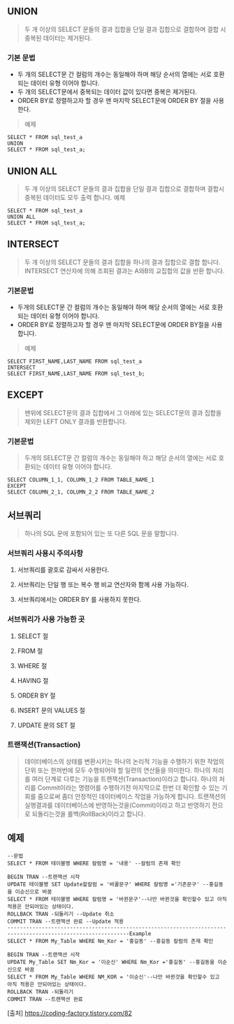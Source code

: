 ## UNION
> 두 개 이상의 SELECT 문들의 결과 집합을 단일 결과 집합으로 결합하며 결합 시 중복된 데이터는 제거된다.

### 기본 문법
- 두 개의 SELECT문 간 컬럼의 개수는 동일해야 하며 해당 순서의 열에는 서로 호환되는 데이터 유형 이어야 합니다.
- 두 개의 SELECT문에서 중복되는 데이터 값이 있다면 중복은 제거된다.
- ORDER BY로 정렬하고자 할 경우 맨 마지막 SELECT문에 ORDER BY 절을 사용한다.
> 예제
```
SELECT * FROM sql_test_a 
UNION
SELECT * FROM sql_test_a;
```

## UNION ALL
> 두 개 이상의 SELECT 문들의 결과 집합을 단일 결과 집합으로 결합하며 결합시 중복된 데이터도 모두 출력 합니다.
> 예제
```
SELECT * FROM sql_test_a 
UNION ALL 
SELECT * FROM sql_test_a;
```

## INTERSECT
> 두 개 이상의 SELECT 문들의 결과 집합을 하나의 결과 집합으로 결합 합니다.
> INTERSECT 연산자에 의해 조회된 결과는 A와B의 교집합의 값을 반환 합니다.
### 기본문법
- 두개의 SELECT문 간 컬럼의 개수는 동일해야 하며 해당 순서의 열에는 서로 호환되는 데이터 유형 이어야 합니다.
- ORDER BY로 정렬하고자 할 경우 맨 마지막 SELECT문에 ORDER BY절을 사용합니다.
> 예제 
```
SELECT FIRST_NAME,LAST_NAME FROM sql_test_a 
INTERSECT
SELECT FIRST_NAME,LAST_NAME FROM sql_test_b;
```

## EXCEPT
> 맨위에 SELECT문의 결과 집합에서 그 아래에 있는 SELECT문의 결과 집합을 제외한 LEFT ONLY 결과를 반환합니다.
### 기본문법
> 두개의 SELECT문 간 컬럼의 개수는 동일해야 하고 해당 순서의 열에는 서로 호환되는 데이터 유형 이어야 합니다.
```
SELECT COLUMN_1_1, COLUMN_1_2 FROM TABLE_NAME_1
EXCEPT
SELECT COLUMN_2_1, COLUMN_2_2 FROM TABLE_NAME_2
```

## 서브쿼리
> 하나의 SQL 문에 포함되어 있는 또 다른 SQL 문을 말합니다.
### 서브쿼리 사용시 주의사항
1. 서브쿼리를 괄호로 감싸서 사용한다.

2. 서브쿼리는 단일 행 또는 복수 행 비교 연산자와 함께 사용 가능하다.

3. 서브쿼리에서는 ORDER BY 를 사용하지 못한다.
### 서브쿼리가 사용 가능한 곳
1. SELECT 절

2. FROM 절

3. WHERE 절

4. HAVING 절

5. ORDER BY 절

6. INSERT 문의 VALUES 절

7. UPDATE 문의 SET 절
### 트랜잭션(Transaction)
> 데이터베이스의 상태를 변환시키는 하나의 논리적 기능을 수행하기 위한 작업의 단위 또는 한꺼번에 모두 수행되어야 할 일련의 연산들을 의미한다.
 하나의 처리를 여러 단계로 다루는 기능을 트랜잭션(Transaction)이라고 합니다. 
 하나의 처리를 Commit이라는 명령어를 수행하기전 마지막으로 한번 더 확인할 수 있는 기회를 줌으로써 좀더 안정적인 데이터베이스 작업을 가능하게 합니다. 
 트랜잭션의 실행결과를 데이터베이스에 반영하는것을(Commit)이라고 하고 반영하기 전으로 되돌리는것을 롤백(RollBack)이라고 합니다. 
## 예제
```
--문법
SELECT * FROM 테이블명 WHERE 칼럼명 = '내용' --칼럼의 존재 확인

BEGIN TRAN --트랜잭션 시작
UPDATE 테이블명 SET Update할칼럼 = '바꿀문구' WHERE 칼럼명 ='기존문구' --홍길동을 이순신으로 바꿈
SELECT * FROM 테이블명 WHERE 칼럼명 = '바뀐문구'--나만 바뀐것을 확인할수 있고 아직 적용은 안되어있는 상태이다.
ROLLBACK TRAN -되돌리기 --Update 취소
COMMIT TRAN --트랜잭션 완료 --Update 적용
-------------------------------------------------------------------------------------------------------------Example
SELECT * FROM My_Table WHERE Nm_Kor = '홍길동' --홍길동 칼럼의 존재 확인

BEGIN TRAN --트랜잭션 시작
UPDATE My_Table SET Nm_Kor = '이순신' WHERE Nm_Kor ='홍길동' --홍길동을 이순신으로 바꿈
SELECT * FROM My_Table WHERE NM_KOR = '이순신'--나만 바뀐것을 확인할수 있고 아직 적용은 안되어있는 상태이다.
ROLLBACK TRAN -되돌리기
COMMIT TRAN --트랜잭션 완료
```
[출처] https://coding-factory.tistory.com/82
